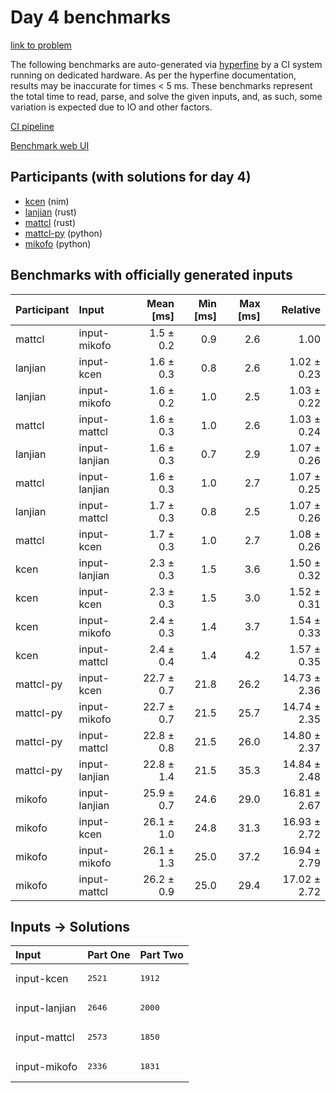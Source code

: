 # Day 4 benchmarks

[link to problem](https://adventofcode.com/2024/day/4)

The following benchmarks are auto-generated via
[hyperfine](https://github.com/sharkdp/hyperfine) by a CI system running on
dedicated hardware. As per the hyperfine documentation, results may be
inaccurate for times < 5 ms. These benchmarks represent the total time to read,
parse, and solve the given inputs, and, as such, some variation is expected due
to IO and other factors.

[CI pipeline](http://ci.papercode.net:8080/teams/main/pipelines/aoc2024)

[Benchmark web UI](https://aoc.ancalagon.black)


## Participants (with solutions for day 4)

- [kcen](https://github.com/kcen/aoc2024) (nim)
- [lanjian](https://github.com/lanjian/aoc-2024) (rust)
- [mattcl](https://github.com/mattcl/aoc2024) (rust)
- [mattcl-py](https://github.com/mattcl/aoc2024-py) (python)
- [mikofo](https://github.com/mikofo/aoc2024) (python)


## Benchmarks with officially generated inputs

| Participant | Input | Mean [ms] | Min [ms] | Max [ms] | Relative |
|:---|:---|---:|---:|---:|---:|
| mattcl | input-mikofo | 1.5 ± 0.2 | 0.9 | 2.6 | 1.00 |
| lanjian | input-kcen | 1.6 ± 0.3 | 0.8 | 2.6 | 1.02 ± 0.23 |
| lanjian | input-mikofo | 1.6 ± 0.2 | 1.0 | 2.5 | 1.03 ± 0.22 |
| mattcl | input-mattcl | 1.6 ± 0.3 | 1.0 | 2.6 | 1.03 ± 0.24 |
| lanjian | input-lanjian | 1.6 ± 0.3 | 0.7 | 2.9 | 1.07 ± 0.26 |
| mattcl | input-lanjian | 1.6 ± 0.3 | 1.0 | 2.7 | 1.07 ± 0.25 |
| lanjian | input-mattcl | 1.7 ± 0.3 | 0.8 | 2.5 | 1.07 ± 0.26 |
| mattcl | input-kcen | 1.7 ± 0.3 | 1.0 | 2.7 | 1.08 ± 0.26 |
| kcen | input-lanjian | 2.3 ± 0.3 | 1.5 | 3.6 | 1.50 ± 0.32 |
| kcen | input-kcen | 2.3 ± 0.3 | 1.5 | 3.0 | 1.52 ± 0.31 |
| kcen | input-mikofo | 2.4 ± 0.3 | 1.4 | 3.7 | 1.54 ± 0.33 |
| kcen | input-mattcl | 2.4 ± 0.4 | 1.4 | 4.2 | 1.57 ± 0.35 |
| mattcl-py | input-kcen | 22.7 ± 0.7 | 21.8 | 26.2 | 14.73 ± 2.36 |
| mattcl-py | input-mikofo | 22.7 ± 0.7 | 21.5 | 25.7 | 14.74 ± 2.35 |
| mattcl-py | input-mattcl | 22.8 ± 0.8 | 21.5 | 26.0 | 14.80 ± 2.37 |
| mattcl-py | input-lanjian | 22.8 ± 1.4 | 21.5 | 35.3 | 14.84 ± 2.48 |
| mikofo | input-lanjian | 25.9 ± 0.7 | 24.6 | 29.0 | 16.81 ± 2.67 |
| mikofo | input-kcen | 26.1 ± 1.0 | 24.8 | 31.3 | 16.93 ± 2.72 |
| mikofo | input-mikofo | 26.1 ± 1.3 | 25.0 | 37.2 | 16.94 ± 2.79 |
| mikofo | input-mattcl | 26.2 ± 0.9 | 25.0 | 29.4 | 17.02 ± 2.72 |


## Inputs -> Solutions

| Input | Part One | Part Two |
|:---|:---|:---|
|input-kcen|<pre>2521</pre>|<pre>1912</pre>|
|input-lanjian|<pre>2646</pre>|<pre>2000</pre>|
|input-mattcl|<pre>2573</pre>|<pre>1850</pre>|
|input-mikofo|<pre>2336</pre>|<pre>1831</pre>|